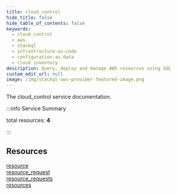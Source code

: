 ```yaml
---
title: cloud_control
hide_title: false
hide_table_of_contents: false
keywords:
  - cloud_control
  - aws
  - stackql
  - infrastructure-as-code
  - configuration-as-data
  - cloud inventory
description: Query, deploy and manage AWS resources using SQL
custom_edit_url: null
image: /img/stackql-aws-provider-featured-image.png
---
```


The cloud_control service documentation.

:::info Service Summary

<div class="row">
<div class="providerDocColumn">
<span>total resources:&nbsp;<b>4</b></span><br />
</div>
</div>

:::

## Resources
<div class="row">
<div class="providerDocColumn">
<a href="/services/cloud_control/resource/">resource</a><br />
<a href="/services/cloud_control/resource_request/">resource_request</a>
</div>
<div class="providerDocColumn">
<a href="/services/cloud_control/resource_requests/">resource_requests</a><br />
<a href="/services/cloud_control/resources/">resources</a>
</div>
</div>